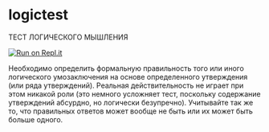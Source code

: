 # logictest
ТЕСТ ЛОГИЧЕСКОГО МЫШЛЕНИЯ

<a href="https://replit.com/@chiefmarketing/Rock-paper-scissors" rel="nofollow" target="_blank"><img src="https://camo.githubusercontent.com/4a23bca4dd49bf878aa129123b126ee68ddea8ad9bc77d58ff4a5eff5858aa6b/68747470733a2f2f7265706c2e69742f62616467652f6769746875622f746565307a65642f4b6e69676874734f665665616e6f72" alt="Run on Repl.it" data-canonical-src="https://repl.it/badge/github/tee0zed/KnightsOfVeanor" style="max-width: 100%;"></a>

Необходимо определить формальную правильность того или иного логического умозаключения на основе определенного утверждения (или ряда утверждений). Реальная действительность не играет при этом никакой роли (это немного усложняет тест, поскольку содержание утверждений абсурдно, но логически безупречно). Учитывайте так же то, что правильных ответов может вообще не быть или их может быть больше одного.

